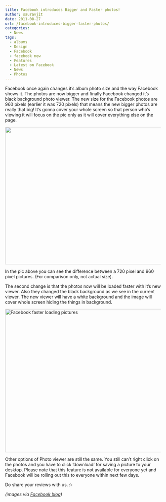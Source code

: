 ```yaml
---
title: Facebook introduces Bigger and Faster photos!
author: sauravjit
date: 2011-08-27
url: /facebook-introduces-bigger-faster-photos/
categories:
  - News
tags:
  - albums
  - Design
  - Facebook
  - facebook new
  - Features
  - Latest on Facebook
  - News
  - Photos
---
```

Facebook once again changes it&#8217;s album photo size and the way Facebook shows it. The photos are now bigger and finally Facebook changed it&#8217;s black background photo viewer. The new size for the Facebook photos are 960 pixels (earlier it was 720 pixels) that means the new bigger photos are really that big! It&#8217;s gonna cover your whole screen so that person who&#8217;s viewing it will focus on the pic only as it will cover everything else on the page.

<img class="alignnone size-large  wp-image-50925" src="http://cdn.devilsworkshop.org/files/2011/08/308779_10150368494876729_20531316728_9698503_301698_n-600x443.jpg" alt="" width="600" height="443" />

In the pic above you can see the difference between a 720 pixel and 960 pixel pictures. (For comparison only, not actual size).

The second change is that the photos now will be loaded faster with it&#8217;s new viewer. Also they changed the black background as we see in the current viewer. The new viewer will have a white background and the image will cover whole screen hiding the things in background.

<img class="alignnone size-large wp-image-6712" src="http://cdn.devilsworkshop.org/files/2011/08/321459_10150368494991729_20531316728_9698504_653188_n-600x462.jpg" alt="Facebook faster loading pictures" width="600" height="462" />

Other options of Photo viewer are still the same. You still can&#8217;t right click on the photos and you have to click &#8216;download&#8217; for saving a picture to your desktop. Please note that this feature is not available for everyone yet and Facebook will be rolling out this to everyone within next few days.

Do share your reviews with us. <img src="http://devilsworkshop.org/wp-includes/images/smilies/simple-smile.png" alt=":)" class="wp-smiley" style="height: 1em; max-height: 1em;" />

*(images via <a href="https://blog.facebook.com/blog.php?post=10150262684247131" onclick="_gaq.push(['_trackEvent', 'outbound-article', 'https://blog.facebook.com/blog.php?post=10150262684247131', 'Facebook blog']);" target="_blank">Facebook blog</a>)*
